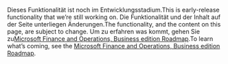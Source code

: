 <span data-ttu-id="04f84-101">Dieses Funktionalität ist noch im Entwicklungsstadium.</span><span class="sxs-lookup"><span data-stu-id="04f84-101">This is early-release functionality that we’re still working on.</span></span> <span data-ttu-id="04f84-102">Die Funktionalität und der Inhalt auf der Seite unterliegen Änderungen.</span><span class="sxs-lookup"><span data-stu-id="04f84-102">The functionality, and the content on this page, are subject to change.</span></span> <span data-ttu-id="04f84-103">Um zu erfahren was kommt, gehen Sie zu[Microsoft Finance and Operations, Business edition Roadmap](https://go.microsoft.com/fwlink/?linkid=842139).</span><span class="sxs-lookup"><span data-stu-id="04f84-103">To learn what’s coming, see the [Microsoft Finance and Operations, Business edition Roadmap](https://go.microsoft.com/fwlink/?linkid=842139).</span></span>
